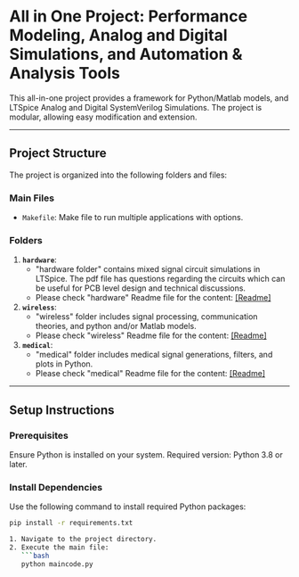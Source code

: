 # All in One Project: Performance Modeling, Analog and Digital Simulations, and Automation & Analysis Tools

This all-in-one project provides a framework for Python/Matlab models, and LTSpice Analog and Digital SystemVerilog Simulations. The project is modular, allowing easy modification and extension.

---

## Project Structure
The project is organized into the following folders and files:

### Main Files
- `Makefile`: Make file to run multiple applications with options.

### Folders
1. **`hardware`**:
   - "hardware folder" contains mixed signal circuit simulations in LTSpice. The pdf file has questions regarding the circuits which can be useful for PCB level design and technical discussions.
   - Please check "hardware" Readme file for the content: [[Readme]](/hardware/readme.md)
2. **`wireless`**:
   - "wireless" folder includes signal processing, communication theories, and python and/or Matlab models.
   - Please check "wireless" Readme file for the content: [[Readme]](/wireless/readme.md)
3. **`medical`**:
   - "medical" folder includes medical signal generations, filters, and plots in Python.
   - Please check "medical" Readme file for the content: [[Readme]](/medical/readme.md)
---

## Setup Instructions

### Prerequisites
Ensure Python is installed on your system. Required version: Python 3.8 or later.

### Install Dependencies
Use the following command to install required Python packages:
```bash
pip install -r requirements.txt

1. Navigate to the project directory.
2. Execute the main file:
   ```bash
   python maincode.py
